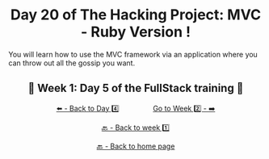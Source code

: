 <h1 align="center">Day 20 of The Hacking Project: MVC - Ruby Version !</h1>

You will learn how to use the MVC framework via an application where you can throw out all the gossip you want.

<h2 align="center">🎉 Week 1: Day 5 of the FullStack training 🎉</h2>

<div align="center">
  
  [⬅️ - Back to Day 4️⃣](https://github.com/BenjaminCharmes/THP_FullStack/tree/main/Week_1/Day_4)
  &nbsp;&nbsp;&nbsp;&nbsp;&nbsp;&nbsp;&nbsp;&nbsp;&nbsp;&nbsp;&nbsp;&nbsp;&nbsp;&nbsp;&nbsp;
  [Go to Week 2️⃣ - ➡️](https://github.com/BenjaminCharmes/THP_FullStack/tree/main/Week_2)

</div>

<div align="center">

  [🔙 - Back to week 1️⃣](https://github.com/BenjaminCharmes/THP_FullStack/tree/main/Week_1)

  [🔙 - Back to home page](https://github.com/BenjaminCharmes/THP_FullStack)

</div>
